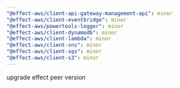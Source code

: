```yaml
---
"@effect-aws/client-api-gateway-management-api": minor
"@effect-aws/client-eventbridge": minor
"@effect-aws/powertools-logger": minor
"@effect-aws/client-dynamodb": minor
"@effect-aws/client-lambda": minor
"@effect-aws/client-sns": minor
"@effect-aws/client-sqs": minor
"@effect-aws/client-s3": minor
---
```


upgrade effect peer version
